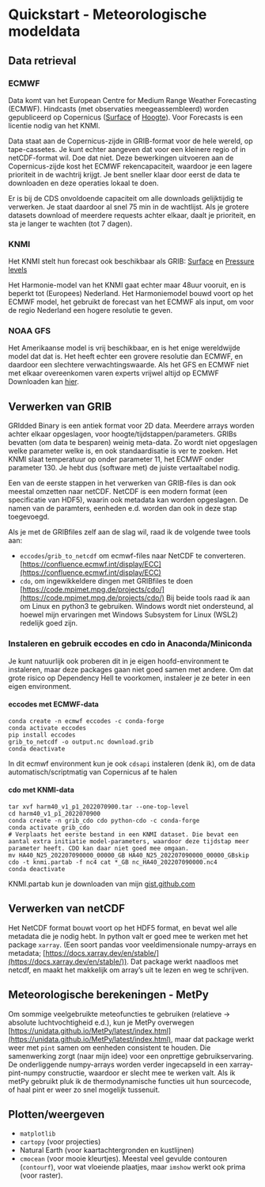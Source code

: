 # Quickstart - Meteorologische modeldata

## Data retrieval
### ECMWF
Data komt van het European Centre for Medium Range Weather Forecasting (ECMWF).
Hindcasts (met observaties meegeassembleerd) worden gepubliceerd op Copernicus ([Surface](https://cds.climate.copernicus.eu/cdsapp#!/dataset/reanalysis-era5-single-levels?tab=overview) of [Hoogte](https://cds.climate.copernicus.eu/cdsapp#!/dataset/reanalysis-era5-pressure-levels?tab=overview)).
Voor Forecasts is een licentie nodig van het KNMI. 

Data staat aan de Copernicus-zijde in GRIB-format voor de hele wereld, op tape-cassetes. Je kunt echter aangeven dat voor een kleinere regio of in netCDF-format wil. Doe dat niet.
Deze bewerkingen uitvoeren aan de Copernicus-zijde kost het ECMWF rekencapaciteit, waardoor je een lagere prioriteit in de wachtrij krijgt. Je bent sneller klaar door eerst de data te downloaden en deze operaties lokaal te doen.

Er is bij de CDS onvoldoende capaciteit om alle downloads gelijktijdig te verwerken. Je staat daardoor al snel 75 min in de wachtlijst. Als je grotere datasets download of meerdere requests achter elkaar, daalt je prioriteit, en sta je langer te wachten (tot 7 dagen).

### KNMI
Het KNMI stelt hun forecast ook beschikbaar als GRIB: [Surface](https://dataplatform.knmi.nl/dataset/harmonie-arome-cy40-p1-0-2) en [Pressure levels](https://dataplatform.knmi.nl/dataset/harmonie-arome-cy40-p3-0-2)

Het Harmonie-model van het KNMI gaat echter maar 48uur vooruit, en is beperkt tot (Europees) Nederland. Het Harmoniemodel bouwd voort op het ECMWF model, het gebruikt de forecast van het ECMWF als input, om voor de regio Nederland een hogere resolutie te geven.

### NOAA GFS
Het Amerikaanse model is vrij beschikbaar, en is het enige wereldwijde model dat dat is. Het heeft echter een grovere resolutie dan ECMWF, en daardoor een slechtere verwachtingswaarde. Als het GFS en ECMWF niet met elkaar overeenkomen varen experts vrijwel altijd op ECMWF
Downloaden kan [hier](https://www.nco.ncep.noaa.gov/pmb/products/gfs/).

## Verwerken van GRIB
GRIdded Binary is een antiek format voor 2D data. Meerdere arrays worden achter elkaar opgeslagen, voor hoogte/tijdstappen/parameters.
GRIBs bevatten (om data te besparen) weinig meta-data. Zo wordt niet opgeslagen welke parameter welke is, en ook standaardisatie is ver te zoeken.
Het KNMI slaat temperatuur op onder parameter 11, het ECMWF onder parameter 130. Je hebt dus (software met) de juiste vertaaltabel nodig.

Een van de eerste stappen in het verwerken van GRIB-files is dan ook meestal omzetten naar netCDF. NetCDF is een modern format (een specificatie van HDF5), waarin ook metadata kan worden opgeslagen. De namen van de paramters, eenheden e.d. worden dan ook in deze stap toegevoegd.

Als je met de GRIBfiles zelf aan de slag wil, raad ik de volgende twee tools aan:
*	`eccodes`/`grib_to_netcdf` om ecmwf-files naar NetCDF te converteren. [https://confluence.ecmwf.int/display/ECC](https://confluence.ecmwf.int/display/ECC) 
*	`cdo`, om ingewikkeldere dingen met GRIBfiles te doen [https://code.mpimet.mpg.de/projects/cdo/](https://code.mpimet.mpg.de/projects/cdo/)
Bij beide tools raad ik aan om Linux en python3 te gebruiken. Windows wordt niet ondersteund, al hoewel mijn ervaringen met Windows Subsystem for Linux (WSL2) redelijk goed zijn.

### Instaleren en gebruik eccodes en cdo in Anaconda/Miniconda
Je kunt natuurlijk ook proberen dit in je eigen hoofd-environment te instaleren, maar deze packages gaan niet goed samen met andere. Om dat grote risico op Dependency Hell te voorkomen, instaleer je ze beter in een eigen environment.

#### eccodes met ECMWF-data
```(bash)
conda create -n ecmwf eccodes -c conda-forge
conda activate eccodes
pip install eccodes
grib_to_netcdf -o output.nc download.grib
conda deactivate
```
In dit ecmwf environment kun je ook `cdsapi` instaleren (denk ik), om de data automatisch/scriptmatig van Copernicus af te halen

#### cdo met KNMI-data
```(bash)
tar xvf harm40_v1_p1_2022070900.tar --one-top-level
cd harm40_v1_p1_2022070900
conda create -n grib_cdo cdo python-cdo -c conda-forge
conda activate grib_cdo
# Verplaats het eerste bestand in een KNMI dataset. Die bevat een aantal extra initiatie model-parameters, waardoor deze tijdstap meer parameter heeft. CDO kan daar niet goed mee omgaan.
mv HA40_N25_202207090000_00000_GB HA40_N25_202207090000_00000_GBskip
cdo -t knmi.partab -f nc4 cat *_GB nc_HA40_202207090000.nc4
conda deactivate
```
KNMI.partab kun je downloaden van mijn [gist.github.com](https://gist.github.com/Papagaai35/938972d9b113ae2191cded7f8d882466)

## Verwerken van netCDF
Het NetCDF format bouwt voort op het HDF5 format, en bevat wel alle metadata die je nodig hebt. In python valt er goed mee te werken met het package `xarray`. (Een soort pandas voor veeldimensionale numpy-arrays en metadata; [https://docs.xarray.dev/en/stable/](https://docs.xarray.dev/en/stable/)). Dat package werkt naadloos met netcdf, en maakt het makkelijk om array’s uit te lezen en weg te schrijven.

## Meteorologische berekeningen - MetPy
Om sommige veelgebruikte meteofuncties te gebruiken (relatieve -> absolute luchtvochtigheid e.d.), kun je MetPy overwegen [https://unidata.github.io/MetPy/latest/index.html](https://unidata.github.io/MetPy/latest/index.html), maar dat package werkt weer met `pint` samen om eenheden consistent te houden. Die samenwerking zorgt (naar mijn idee) voor een onprettige gebruikservaring. De onderliggende numpy-arrays worden verder ingecapseld in een xarray-pint-numpy constructie, waardoor er slecht mee te werken valt. Als ik metPy gebruikt pluk ik de thermodynamische functies uit hun sourcecode, of haal pint er weer zo snel mogelijk tussenuit.

## Plotten/weergeven
* `matplotlib`
* `cartopy` (voor projecties)
* Natural Earth (voor kaartachtergronden en kustlijnen)
* `cmocean` (voor mooie kleurtjes).
Meestal veel gevulde contouren (`contourf`), voor wat vloeiende plaatjes, maar `imshow` werkt ook prima (voor raster).
